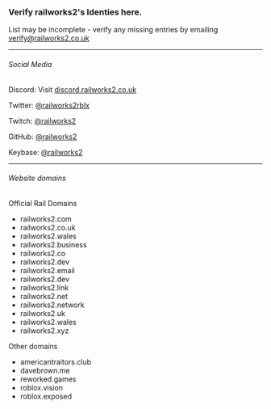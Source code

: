  ### Verify railworks2's Identies here.
 
List may be incomplete - verify any missing entries by emailing verify@railworks2.co.uk
 
 ------------------
 
 ###### Social Media
 
 Discord: Visit [discord.railworks2.co.uk](https://discord.railworks2.co.uk)
 
 Twitter: [@railworks2rblx](https://twitter.com/railworks2rblx)
 
 Twitch: [@railworks2](https://twitter.com/railworks2)
 
 GitHub: [@railworks2](https://github.com/railworks2)
 
 Keybase: [@railworks2](http://keybase.io/railworks2)
 
 ----------------
 
 ###### Website domains
 
 Official Rail Domains
 - railworks2.com
 - railworks2.co.uk
 - railworks2.wales
 - railworks2.business
 - railworks2.co
 - railworks2.dev
 - railworks2.email
 - railworks2.dev
 - railworks2.link
 - railworks2.net
 - railworks2.network
 - railworks2.uk
 - railworks2.wales
 - railworks2.xyz
 


 Other domains
 - americantraitors.club
 - davebrown.me
 - reworked.games
 - roblox.vision
 - roblox.exposed
